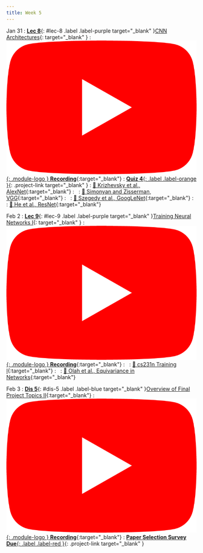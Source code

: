 ```yaml
---
title: Week 5
---
```


Jan 31
: [**Lec 8**](/assets/slides/deeprob_08_cnn_architectures.pdf){: #lec-8 .label .label-purple target="_blank" }[CNN Architectures](/assets/slides/deeprob_08_cnn_architectures.pdf){: target="_blank" }
  : [![](/assets/logos/yt_icon_rgb.png){: .module-logo } **Recording**](https://youtu.be/-HtdgIPY23g){:target="_blank"}
: [**Quiz 4**{: .label .label-orange }](https://www.gradescope.com/courses/480760){: .project-link target="_blank" }
  : [📖 Krizhevsky et al., AlexNet](https://papers.nips.cc/paper/2012/hash/c399862d3b9d6b76c8436e924a68c45b-Abstract.html){:target="_blank"}
: &nbsp;
  : [📖 Simonyan and Zisserman, VGG](https://arxiv.org/abs/1409.1556){:target="_blank"}
: &nbsp;
  : [📖 Szegedy et al., GoogLeNet](https://arxiv.org/abs/1409.4842){:target="_blank"}
: &nbsp;
  : [📖 He et al., ResNet](https://arxiv.org/abs/1512.03385){:target="_blank"}

Feb 2
: [**Lec 9**](/assets/slides/deeprob_09_training_neural_networks_1.pdf){: #lec-9 .label .label-purple target="_blank" }[Training Neural Networks I](/assets/slides/deeprob_09_training_neural_networks_1.pdf){: target="_blank" }
  : [![](/assets/logos/yt_icon_rgb.png){: .module-logo } **Recording**](https://youtu.be/aBobLAvSy5s){:target="_blank"}
: &nbsp;
  : [📖 cs231n Training I](https://cs231n.github.io/neural-networks-2/){:target="_blank"}
: &nbsp;
  : [📖 Olah et al., Equivariance in Networks](https://distill.pub/2020/circuits/equivariance/){:target="_blank"}



Feb 3
: [**Dis 5**](/assets/slides/deeprob_discussion_05.pdf){: #dis-5 .label .label-blue target="_blank" }[Overview of Final Project Topics II](/assets/slides/deeprob_discussion_05.pdf){:target="_blank"}
  : [![](/assets/logos/yt_icon_rgb.png){: .module-logo } **Recording**](https://youtu.be/NlYzo1goLPQ){:target="_blank"}
: [**Paper Selection Survey Due**{: .label .label-red }](https://www.gradescope.com/courses/480760){: .project-link target="_blank" }
